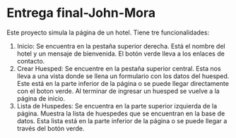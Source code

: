 # Entrega final-John-Mora
Este proyecto simula la página de un hotel. Tiene tre funcionalidades:
1) Inicio: Se encuentra en la pestaña superior derecha. Está el nombre del hotel y un mensaje de bienvenida. El botón verde lleva a los enlaces de contacto.
2) Crear Huesped: Se encuentre en la pestaña superior central. Esta nos lleva a una vista donde se llena un formulario con los datos del huesped. Este está en la parte inferior de la página o se puede llegar directamente con el boton verde. Al terminar de ingresar un huesped se vuelve a la página de inicio.
3) Lista de Huspedes: Se encuentra en la parte superior izquierda de la página. Muestra la lista de huespedes que se encuentran en la base de datos. Esta lista está en la parte inferior de la página o se puede llegar a través del botón verde.
